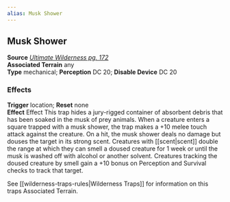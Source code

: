 ```yaml
---
alias: Musk Shower
---
```


## Musk Shower

**Source** [_Ultimate Wilderness pg. 172_](http://paizo.com/products/btpy9ujo)  
**Associated Terrain** any  
**Type** mechanical; **Perception** DC 20; **Disable Device** DC 20

### Effects

**Trigger** location; **Reset** none  
**Effect** Effect This trap hides a jury-rigged container of absorbent debris that has been soaked in the musk of prey animals. When a creature enters a square trapped with a musk shower, the trap makes a +10 melee touch attack against the creature. On a hit, the musk shower deals no damage but douses the target in its strong scent. Creatures with [[scent|scent]] double the range at which they can smell a doused creature for 1 week or until the musk is washed off with alcohol or another solvent. Creatures tracking the doused creature by smell gain a +10 bonus on Perception and Survival checks to track that target.  
  
See [[wilderness-traps-rules|Wilderness Traps]] for information on this traps Associated Terrain.
